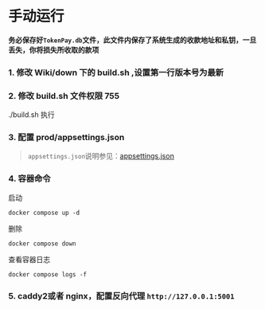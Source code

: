 # 手动运行

**务必保存好`TokenPay.db`文件，此文件内保存了系统生成的收款地址和私钥，一旦丢失，你将损失所收取的款项**

### 1. 修改 Wiki/down 下的 build.sh ,设置第一行版本号为最新

### 2. 修改 build.sh 文件权限 755

./build.sh 执行

### 3. 配置 prod/appsettings.json

> `appsettings.json`说明参见：[appsettings.json](appsettings.md)

### 4. 容器命令

启动

```shell
docker compose up -d
```

删除

```shell
docker compose down
```

查看容器日志

```shell
docker compose logs -f
```

### 5. caddy2或者 nginx，配置反向代理 `http://127.0.0.1:5001`